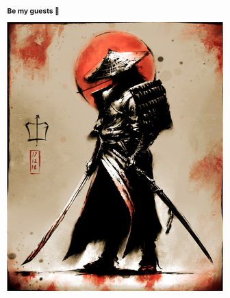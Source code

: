 ### Be my guests 🍻

![I am a Front-end Senpai, who strictly follows the W3Code of Bushido](https://github.com/howbizarre/howbizarre/blob/bb40a25ded6303fb36237b8036385137149e0617/samurai.jpg "I am a Front-end Senpai, who strictly follows the W3Code of Bushido!")

<!--
**howbizarre/howbizarre** is a ✨ _special_ ✨ repository because its `README.md` (this file) appears on your GitHub profile.

Here are some ideas to get you started:

- 🔭 I’m currently working on ...
- 🌱 I’m currently learning ...
- 👯 I’m looking to collaborate on ...
- 🤔 I’m looking for help with ...
- 💬 Ask me about ...
- 📫 How to reach me: ...
- 😄 Pronouns: ...
- ⚡ Fun fact: ...
-->
